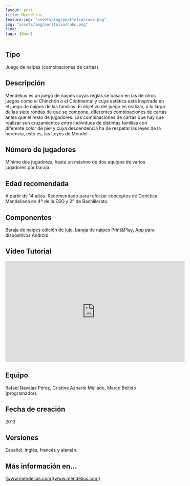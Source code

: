 ```yaml
---
layout: post
title: Mendelius
feature-img: "assets/img/portfolio/cake.png"
img: "assets/img/portfolio/cake.png"
link: 
tags: [Game]
---
```


<!-- ![Cake]({{ page.img | relative_url }})

[FOTO ILUSTRATIVA DEL JUEGO] -->

## Tipo

Juego de naipes (combinaciones de cartas).

## Descripción

Mendelius es un juego de naipes cuyas reglas se basan en las de otros juegos como el Chinchón o el Continental y cuya estética está inspirada en el juego de naipes de las familias. El objetivo del juego es realizar, a lo largo de las siete rondas de que se compone, diferentes combinaciones de cartas antes que el resto de jugadores. Las combinaciones de cartas que hay que realizar son cruzamientos entre individuos de distintas familias con diferente color de piel y cuya descendencia ha de respetar las leyes de la herencia, esto es, las Leyes de Mendel.

## Número de jugadores

Mínimo dos jugadores, hasta un máximo de dos equipos de varios jugadores por baraja.  

## Edad recomendada

A partir de 14 años. Recomendado para reforzar conceptos de Genética Mendeliana en 4º de la ESO y 2º de Bachillerato. 

## Componentes

Baraja de naipes edición de lujo, baraja de naipes Print&Play, App para dispositivos Android. 

## Vídeo Tutorial

<iframe width="560" height="315" src="https://www.youtube.com/embed/9xSYvj8KTq4" frameborder="0" allow="autoplay; encrypted-media" allowfullscreen></iframe>

## Equipo

Rafael Navajas Pérez, Cristina Aznarte Mellado, Marco Bellido (programador). 

## Fecha de creación

2013

## Versiones

Español, inglés, francés y alemán. 

## Más información en...

[www.mendelius.com](www.mendelius.com)

